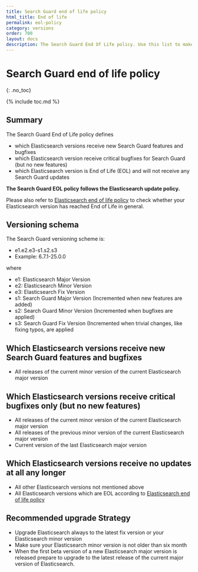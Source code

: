 ```yaml
---
title: Search Guard end of life policy
html_title: End of life
permalink: eol-policy
category: versions
order: 700
layout: docs
description: The Search Guard End Of Life policy. Use this list to make sure you do not run any unsupported Search Guard or Elasticsearch version in production.
---
```


# Search Guard end of life policy
{: .no_toc}

{% include toc.md %}

## Summary

The Search Guard End of Life policy defines 

* which Elasticsearch versions receive new Search Guard features and bugfixes
* which Elasticsearch version receive critical bugfixes for Search Guard (but no new features)
* which Elasticsearch version is End of Life (EOL) and will not receive any Search Guard updates

**The Search Guard EOL policy follows the Elasticsearch update policy.**

Please also refer to [Elasticsearch end of life policy](https://www.elastic.co/de/support/eol) to check whether your Elasticsearch version
has reached End of Life in general. 

## Versioning schema

The Search Guard versioning scheme is: 

* e1.e2.e3-s1.s2.s3
* Example: 6.7.1-25.0.0
 
where 

* e1: Elasticsearch Major Version
* e2: Elasticsearch Minor Version
* e3: Elasticsearch Fix Version
* s1: Search Guard Major Version (Incremented when new features are added)
* s2: Search Guard Minor Version (Incremented when bugfixes are applied)
* s3: Search Guard Fix Version (Incremented when trivial changes, like fixing typos, are applied

## Which Elasticsearch versions receive new Search Guard features and bugfixes

* All releases of the current minor version of the current Elasticsearch major version

## Which Elasticsearch versions receive critical bugfixes only (but no new features)

* All releases of the current minor version of the current Elasticsearch major version
* All releases of the previous minor version of the current Elasticsearch major version
* Current version of the last Elasticsearch major version

## Which Elasticsearch versions receive no updates at all any longer

* All other Elasticsearch versions not mentioned above
* All Elasticsearch versions which are EOL according to [Elasticsearch end of life policy](https://www.elastic.co/de/support/eol)

## Recommended upgrade Strategy

* Upgrade Elasticsearch always to the latest fix version or your Elasticsearch minor version
* Make sure your Elasticsearch minor version is not older than six month 
* When the first beta version of a new Elasticsearch major version is released prepare to upgrade to the latest release of the current major version of Elasticsearch.